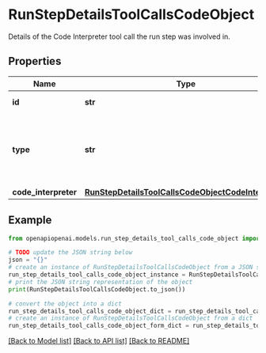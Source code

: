# RunStepDetailsToolCallsCodeObject

Details of the Code Interpreter tool call the run step was involved in.

## Properties

Name | Type | Description | Notes
------------ | ------------- | ------------- | -------------
**id** | **str** | The ID of the tool call. | 
**type** | **str** | The type of tool call. This is always going to be &#x60;code_interpreter&#x60; for this type of tool call. | 
**code_interpreter** | [**RunStepDetailsToolCallsCodeObjectCodeInterpreter**](RunStepDetailsToolCallsCodeObjectCodeInterpreter.md) |  | 

## Example

```python
from openapiopenai.models.run_step_details_tool_calls_code_object import RunStepDetailsToolCallsCodeObject

# TODO update the JSON string below
json = "{}"
# create an instance of RunStepDetailsToolCallsCodeObject from a JSON string
run_step_details_tool_calls_code_object_instance = RunStepDetailsToolCallsCodeObject.from_json(json)
# print the JSON string representation of the object
print(RunStepDetailsToolCallsCodeObject.to_json())

# convert the object into a dict
run_step_details_tool_calls_code_object_dict = run_step_details_tool_calls_code_object_instance.to_dict()
# create an instance of RunStepDetailsToolCallsCodeObject from a dict
run_step_details_tool_calls_code_object_form_dict = run_step_details_tool_calls_code_object.from_dict(run_step_details_tool_calls_code_object_dict)
```
[[Back to Model list]](../README.md#documentation-for-models) [[Back to API list]](../README.md#documentation-for-api-endpoints) [[Back to README]](../README.md)


